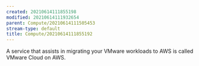 ```yaml
---
created: 20210614111855198
modified: 20210614111932654
parent: Compute/20210614111505453
stream-type: default
title: Compute/20210614111855192
---
```

A service that assists in migrating your VMware workloads to AWS is called VMware Cloud on AWS.
